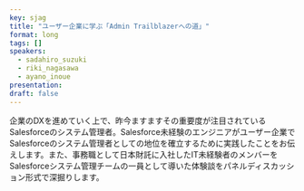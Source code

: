 ```yaml
---
key: sjag
title: "ユーザー企業に学ぶ「Admin Trailblazerへの道」"
format: long
tags: []
speakers:
  - sadahiro_suzuki
  - riki_nagasawa
  - ayano_inoue
presentation: 
draft: false
---
```

企業のDXを進めていく上で、昨今ますますその重要度が注目されているSalesforceのシステム管理者。Salesforce未経験のエンジニアがユーザー企業でSalesforceのシステム管理者としての地位を確立するために実践したことをお伝えします。また、事務職として日本財託に入社したIT未経験者のメンバーをSalesforceシステム管理チームの一員として導いた体験談をパネルディスカッション形式で深掘りします。